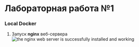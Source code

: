 # Лабораторная работа №1
### Local Docker

1. Запуск __nginx__ веб-сервера
   ![the nginx web server is successfully installed and working](https://imgur.com/a/LTrgAkH)
